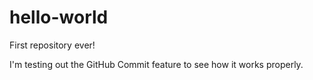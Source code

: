 # hello-world
First repository ever!


I'm testing out the GitHub Commit feature to see how it works properly.
